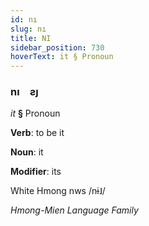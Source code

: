 ```yaml
---
id: nı
slug: nı
title: NI
sidebar_position: 730
hoverText: it § Pronoun
---
```


### nı&emsp;<span kind="abugida">ƨȷ</span>

*it* **§** Pronoun

**Verb**: to be it

**Noun**: it

**Modifier**: its

White Hmong nws /nɨ˩/

*Hmong-Mien Language Family*